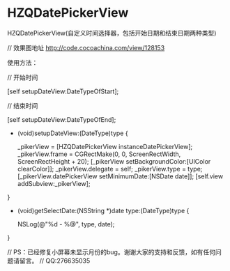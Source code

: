 # HZQDatePickerView
HZQDatePickerView(自定义时间选择器，包括开始日期和结束日期两种类型)

// 效果图地址
http://code.cocoachina.com/view/128153


使用方法：


// 开始时间

[self setupDateView:DateTypeOfStart];

// 结束时间    

[self setupDateView:DateTypeOfEnd];

- (void)setupDateView:(DateType)type {

    _pikerView = [HZQDatePickerView instanceDatePickerView];
    _pikerView.frame = CGRectMake(0, 0, ScreenRectWidth, ScreenRectHeight + 20);
    [_pikerView setBackgroundColor:[UIColor clearColor]];
    _pikerView.delegate = self;
    _pikerView.type = type;
    [_pikerView.datePickerView setMinimumDate:[NSDate date]];
    [self.view addSubview:_pikerView];

}

- (void)getSelectDate:(NSString *)date type:(DateType)type {

    NSLog(@"%d - %@", type, date);

}

// PS：已经修复小屏幕未显示月份的bug。谢谢大家的支持和反馈，如有任何问题请留言。
// QQ:276635035
